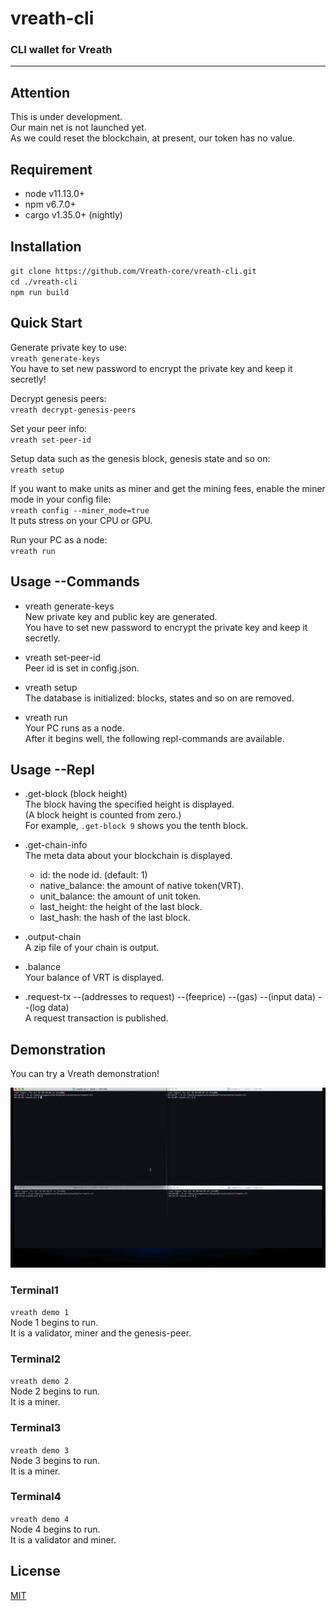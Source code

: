 # vreath-cli

### CLI wallet for Vreath
---

## Attention
This is under development.  
Our main net is not launched yet.  
As we could reset the blockchain, at present, our token has no value.  

## Requirement
- node v11.13.0+
- npm v6.7.0+
- cargo v1.35.0+ (nightly)

## Installation
`git clone https://github.com/Vreath-core/vreath-cli.git`  
`cd ./vreath-cli`  
`npm run build`  

## Quick Start
Generate private key to use:  
`vreath generate-keys`  
You have to set new password to encrypt the private key and keep it secretly!  

Decrypt genesis peers:  
`vreath decrypt-genesis-peers`  

Set your peer info:  
`vreath set-peer-id`  

Setup data such as the genesis block, genesis state and so on:  
`vreath setup`  

If you want to make units as miner and get the mining fees, enable the miner mode in your config file:  
`vreath config --miner_mode=true`  
It puts stress on your CPU or GPU.  

Run your PC as a node:  
`vreath run`  

## Usage --Commands
- vreath generate-keys  
New private key and public key are generated.  
You have to set new password to encrypt the private key and keep it secretly.  

- vreath set-peer-id  
Peer id is set in config.json.  

- vreath setup  
The database is initialized: blocks, states and so on are removed.  

- vreath run  
Your PC runs as a node.  
After it begins well, the following repl-commands are available.  

## Usage --Repl
- .get-block (block height)  
The block having the specified height is displayed.  
(A block height is counted from zero.)  
For example, `.get-block 9` shows you the tenth block.

- .get-chain-info  
The meta data about your blockchain is displayed.  

    - id: the node id. (default: 1)  
    - native_balance: the amount of native token(VRT).  
    - unit_balance: the amount of unit token.  
    - last_height: the height of the last block.  
    - last_hash: the hash of the last block.  

- .output-chain  
A zip file of your chain is output.  

- .balance  
Your balance of VRT is displayed.  

- .request-tx --(addresses to request) --(feeprice) --(gas) --(input data) --(log data)  
A request transaction is published.  

## Demonstration
You can try a Vreath demonstration!  

![demo](https://github.com/Vreath-core/Documents/blob/master/vreath_demo_node4.gif?raw=true)  

### Terminal1
`vreath demo 1`  
Node 1 begins to run.  
It is a validator, miner and the genesis-peer.  

### Terminal2
`vreath demo 2`  
Node 2 begins to run.  
It is a miner.  

### Terminal3
`vreath demo 3`  
Node 3 begins to run.  
It is a miner.  

### Terminal4
`vreath demo 4`  
Node 4 begins to run.  
It is a validator and miner.  


## License
[MIT](https://github.com/Vreath-core/vreath-cli/blob/master/LICENSE)